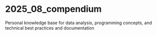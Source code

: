 # 2025_08_compendium
Personal knowledge base for data analysis, programming concepts, and technical best practices and documentation 
